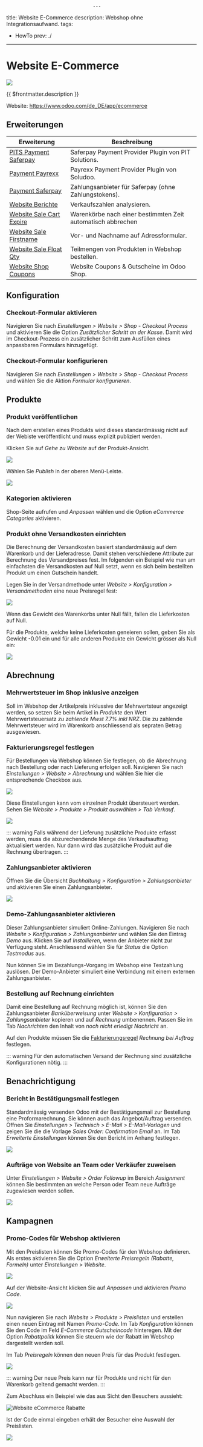 									---
title: Website E-Commerce
description: Webshop ohne Integrationsaufwand.
tags:
- HowTo
prev: ./
---
# Website E-Commerce
![](attachments/icons_odoo_website_sale.png)

{{ $frontmatter.description }}

Website: <https://www.odoo.com/de_DE/app/ecommerce>

## Erweiterungen

| Erweiterung                                                   | Beschreibung                                                |
| ------------------------------------------------------------- | ----------------------------------------------------------- |
| [PITS Payment Saferpay](PITS%20Payment%20Saferpay.md)         | Saferpay Payment Provider Plugin von PIT Solutions.         |
| [Payment Payrexx](Payment%20Payrexx.md)                       | Payrexx Payment Provider Plugin von Soludoo.                |
| [Payment Saferpay](Payment%20Saferpay.md)                     | Zahlungsanbieter für Saferpay (ohne Zahlungstokens).        |
| [Website Berichte](Website%20Berichte.md)                     | Verkaufszahlen analysieren.                                 |
| [Website Sale Cart Expire](Website%20Sale%20Cart%20Expire.md) | Warenkörbe nach einer bestimmten Zeit automatisch abbrechen |
| [Website Sale Firstname](Website%20Sale%20Firstname.md)       | Vor- und Nachname auf Adressformular.                       |
| [Website Sale Float Qty](Website%20Sale%20Float%20Qty.md)     | Teilmengen von Produkten in Webshop bestellen.              |
| [Website Shop Coupons](Website%20Shop%20Coupons.md)           | Website Coupons & Gutscheine im Odoo Shop.                  |

## Konfiguration

### Checkout-Formular aktivieren

Navigieren Sie nach *Einstellungen > Website > Shop - Checkout Process* und aktivieren Sie die Option *Zusätzlicher Schritt an der Kasse*. Damit wird im Checkout-Prozess ein zusätzlicher Schritt zum Ausfüllen eines anpassbaren Formulars hinzugefügt.

### Checkout-Formular konfigurieren

Navigieren Sie nach *Einstellungen > Website > Shop - Checkout Process* und wählen Sie die Aktion *Formular konfigurieren*.

## Produkte

### Produkt veröffentlichen

Nach dem erstellen eines Produkts wird dieses standardmässig nicht auf der Webiste veröffentlicht und muss explizit publiziert werden.

Klicken Sie auf *Gehe zu Website* auf der Produkt-Ansicht.

![](attachments/Website%20Gehe%20zu%20Website.png)

Wählen Sie *Publish*  in der oberen Menü-Leiste.

![](attachments/Website%20Publish%20toggle.png)

### Kategorien aktivieren

Shop-Seite aufrufen und *Anpassen* wählen und die Option *eCommerce Categories* aktivieren.

### Produkt ohne Versandkosten einrichten

Die Berechnung der Versandkosten basiert standardmässig auf dem Warenkorb und der Lieferadresse. Damit stehen verschiedene Attribute zur Berechnung des Versandpreises fest. Im folgenden ein Beispiel wie man am einfachsten die Versandkosten auf Null setzt, wenn es sich beim bestellten Produkt um einen Gutschein handelt.

Legen Sie in der Versandmethode unter *Website > Konfiguration > Versandmethoden* eine neue Preisregel fest:

![](attachments/Website%20eCommerce%20Preisregel%20Gewicht.png)

Wenn das Gewicht des Warenkorbs unter Null fällt, fallen die Lieferkosten auf Null.

Für die Produkte, welche keine Lieferkosten geneieren sollen, geben Sie als Gewicht -0.01 ein und für alle anderen Produkte ein Gewicht grösser als Null ein:

![](attachments/Website%20eCommerce%20Gutschein%20Gewicht.png)

## Abrechnung

### Mehrwertsteuer im Shop inklusive anzeigen

Soll im Webshop der Artikelpreis inklussive der Mehrwertsteur angezeigt werden, so setzen Sie beim Artikel in *Produkte* den Wert Mehrwertsteuersatz *zu zahlende Mwst 7.7% inkl NRZ*. Die zu zahlende Mehrwertsteuer wird im Warenkorb anschliessend als sepraten Betrag ausgewiesen.

### Fakturierungsregel festlegen

Für Bestellungen via Webshop können Sie festlegen, ob die Abrechnung nach Bestellung oder nach Lieferung erfolgen soll. Navigieren Sie nach *Einstellungen > Website > Abrechnung* und wählen Sie hier die entsprechende Checkbox aus.

![](attachments/eCommerce%20Fakturierungsregel.png)

Diese Einstellungen kann vom einzelnen Produkt übersteuert werden. Sehen Sie *Website > Produkte > Produkt auswählen > Tab Verkauf*.

![](attachments/eCommerce%20Fakturierungsregel%20auf%20Produkt.png)

::: warning
Falls während der Lieferung zusätzliche Produkte erfasst werden, muss die abzurechendende Menge des Verkaufsauftrag aktualisiert werden. Nur dann wird das zusätzliche Produkt auf die Rechnung übertragen.
:::

### Zahlungsanbieter aktivieren

Öffnen Sie die Übersicht *Buchhaltung > Konfiguration > Zahlungsanbieter* und aktivieren Sie einen Zahlungsanbieter.

![](attachments/eCommerce%20Zahlungsanbieter.png)

### Demo-Zahlungasanbieter aktivieren

Dieser Zahlungsanbieter simuliert Online-Zahlungen. Navigieren Sie nach  *Website > Konfiguration > Zahlungsanbieter* und wählen Sie den Eintrag *Demo* aus. Klicken Sie auf *Installieren*, wenn der Anbieter nicht zur Verfügung steht. Anschliessend wählen Sie für *Status* die Option *Testmodus* aus.

Nun können Sie im Bezahlungs-Vorgang im Webshop eine Testzahlung auslösen. Der Demo-Anbieter simuliert eine Verbindung mit einem externen Zahlungsanbieter.

### Bestellung auf Rechnung einrichten

Damit eine Bestellung auf Rechnung möglich ist, können Sie den Zahlungsanbieter *Banküberweisung* unter   *Website > Konfiguration > Zahlungsanbieter* kopieren und auf *Rechnung* umbenennen. Passen Sie im Tab *Nachrichten* den Inhalt von *noch nicht erledigt Nachricht* an.

Auf den Produkte müssen Sie die [Fakturierungsregel](#Fakturierungsregel%20festlegen) *Rechnung bei Auftrag* festlegen.

::: warning
Für den automatischen Versand der Rechnung sind zusätzliche Konfigurationen nötig. 
:::

## Benachrichtigung

### Bericht in Bestätigungsmail festlegen

Standardmässig versenden Odoo mit der Bestätigungsmail zur Bestellung eine Proformarechnung. Sie können auch das Angebot/Auftrag versenden. Öffnen Sie *Einstellungen > Technisch > E-Mail > E-Mail-Vorlagen* und zeigen Sie die die Vorlage *Sales Order: Confirmation Email* an. Im Tab *Erweiterte Einstellungen* können Sie den Bericht im Anhang festlegen.

![](attachments/eCommerce%20Anhang%20Bestätigung.png)

### Aufträge von Website an Team oder Verkäufer zuweisen

Unter *Einstellungen > Website > Order Followup* im Bereich *Assignment* können Sie bestimmten an welche Person oder Team neue Aufträge zugewiesen werden sollen.

![](attachments/Website%20eCommerce%20Zuweisung.png)

## Kampagnen

### Promo-Codes für Webshop aktivieren

Mit den Preislisten können Sie Promo-Codes für den Webshop definieren. Als erstes aktivieren Sie die Option *Erweiterte Preisregeln (Rabatte, Formeln)* unter *Einstellungen > Website*.

![](attachments/Website%20eCommerce%20Preislisten.png)

Auf der Website-Ansicht klicken Sie auf *Anpassen* und aktivieren *Promo Code*.

![](attachments/Website%20eCommerce%20Promo%20Code.png)

Nun navigieren Sie nach *Website > Produkte > Preislisten* und erstellen einen neuen Eintrag mit Namen *Promo-Code*. Im Tab *Konfiguration* können Sie den Code im Feld *E-Commerce Gutscheincode* hinteregen. Mit der Option *Rabattpolitk* können Sie steuern wie der Rabatt im Webshop dargestellt werden soll. 

Im Tab *Preisregeln* können den neuen Preis für das Produkt festlegen.

![](attachments/Website%20eCommerce%20Rabatt.png)

::: warning
Der neue Preis kann nur für Produkte und nicht für den Warenkorb geltend gemacht werden.
:::

Zum Abschluss ein Beispiel wie das aus Sicht den Besuchers aussieht:

![Website eCommerce Rabatte](attachments/Website%20eCommerce%20Rabatte.gif)

Ist der Code einmal eingeben erhält der Besucher eine Auswahl der Preislisten.

![](attachments/Website%20eCommerce%20Auswahl%20Preislisten.png)
